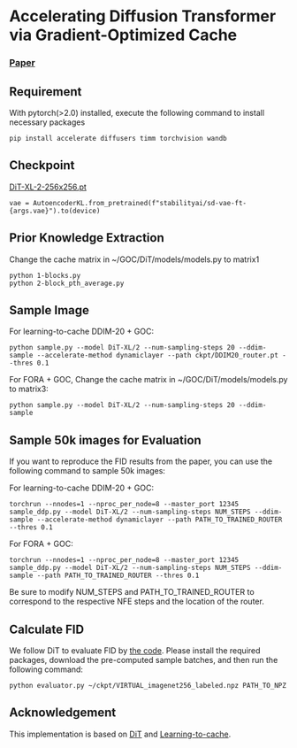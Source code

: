 
# Accelerating Diffusion Transformer via Gradient-Optimized Cache

### [Paper](https://arxiv.org/abs/2503.05156)

## Requirement
With pytorch(>2.0) installed, execute the following command to install necessary packages
```
pip install accelerate diffusers timm torchvision wandb
```
## Checkpoint

[DiT-XL-2-256x256.pt](https://dl.fbaipublicfiles.com/DiT/models/DiT-XL-2-256x256.pt)

```
vae = AutoencoderKL.from_pretrained(f"stabilityai/sd-vae-ft-{args.vae}").to(device)
```

## Prior Knowledge Extraction
Change the cache matrix in ~/GOC/DiT/models/models.py to matrix1
```
python 1-blocks.py
python 2-block_pth_average.py
```

## Sample Image
For learning-to-cache DDIM-20 + GOC:
```
python sample.py --model DiT-XL/2 --num-sampling-steps 20 --ddim-sample --accelerate-method dynamiclayer --path ckpt/DDIM20_router.pt --thres 0.1
```

For FORA + GOC,
Change the cache matrix in ~/GOC/DiT/models/models.py to matrix3:
```
python sample.py --model DiT-XL/2 --num-sampling-steps 20 --ddim-sample 
```

## Sample 50k images for Evaluation
If you want to reproduce the FID results from the paper, you can use the following command to sample 50k images:

For learning-to-cache DDIM-20 + GOC:
```
torchrun --nnodes=1 --nproc_per_node=8 --master_port 12345 sample_ddp.py --model DiT-XL/2 --num-sampling-steps NUM_STEPS --ddim-sample --accelerate-method dynamiclayer --path PATH_TO_TRAINED_ROUTER --thres 0.1
```
For FORA + GOC:
```
torchrun --nnodes=1 --nproc_per_node=8 --master_port 12345 sample_ddp.py --model DiT-XL/2 --num-sampling-steps NUM_STEPS --ddim-sample --path PATH_TO_TRAINED_ROUTER --thres 0.1
```
Be sure to modify NUM_STEPS and PATH_TO_TRAINED_ROUTER to correspond to the respective NFE steps and the location of the router.

## Calculate FID
We follow DiT to evaluate FID by [the code](https://github.com/openai/guided-diffusion/tree/main/evaluations). Please install the required packages, download the pre-computed sample batches, and then run the following command:
```
python evaluator.py ~/ckpt/VIRTUAL_imagenet256_labeled.npz PATH_TO_NPZ
```

## Acknowledgement
This implementation is based on [DiT](https://github.com/facebookresearch/DiT) and [Learning-to-cache](https://github.com/horseee/learning-to-cache). 

